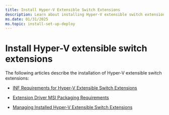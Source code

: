 ```yaml
---
title: Install Hyper-V Extensible Switch Extensions
description: Learn about installing Hyper-V extensible switch extensions.
ms.date: 01/31/2025
ms.topic: install-set-up-deploy
---
```


# Install Hyper-V extensible switch extensions

The following articles describe the installation of Hyper-V extensible switch extensions:

- [INF Requirements for Hyper-V Extensible Switch Extensions](inf-requirements-for-hyper-v-extensions.md)

- [Extension Driver MSI Packaging Requirements](extension-driver-msi-packaging-requirements.md)

- [Managing Installed Hyper-V Extensible Switch Extensions](managing-installed-hyper-v-extensions.md)

